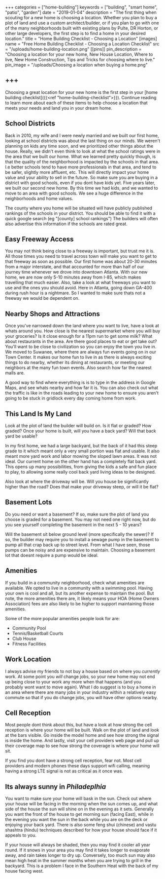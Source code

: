 +++
categories = ["home-building"]
keywords = ["building", "smart home", "patio", "garden"]
date = "2019-01-04"
description = "The first thing when scouting for a new home is choosing a location.  Whether you plan to buy a plot of land and use a custom architect/builder, or if you plan to go with one of the many neighborhoods built with existing plans by Pulte, DR Horton, or other large developers, the first step is to find a home in your desired location."
title = "Home Building Checklist - Choosing a Location"
[images]
name = "Free Home Building Checklist - Choosing a Location Checklist"
src = "/uploads/home-building-location.png"
[[pins]]
pin_description = "Choosing a location for your new home, New House Location, Where to live, New Home Construction, Tips and Tricks for choosing where to live."
pin_image = "/uploads/Choosing a location when buying a home.png"

+++
---


Choosing a great location for your new home is the first step in your [home building checklist]({{<ref "home-building-checklist">}}).  Continue reading to learn more about each of these items to help choose a location that meets your needs and land you in your dream home.


School Districts
----------------

Back in 2010, my wife and I were newly married and we built our first home, looking at school districts was about the last thing on our minds.  We weren't planning on kids any time soon, and we prioritized other things about the house.  Really, we didn't even think to look at what the school ratings were in the area that we built our home.  What we learned pretty quickly though, is that the quality of the neighborhood is impacted by the schools in that area.  I.e better schools tend to have more professionals in that area, and tend to be safer, slightly more affluent, etc.  This will directly impact your home value and your ability to sell in the future.  So make sure you are buying in a district with good schools, even if you dont have kids yet.  Five years later, we built our second new home.  By this time we had kids, and we wanted to move to an area with good schools.  We see a huge difference in the neighborhoods and home values.

The county where you home will be situated will have publicly published rankings of the schools in your district. You should be able to find it with a quick google search (eg "[county] school rankings")  The builders will often also advertise this information if the schools are rated great.

Easy Freeway Access
-------------------

You may not think being close to a freeway is important, but trust me it is.  All those times you need to travel across town will make you want to get to that freeway as soon as possible.  Our first home was about 20-30 minutes from a major interstate, and that accounted for more than half of our journey time whenever we drove into downtown Atlanta.  With our new home, we are now only 5-10 minutes away from I-85, which makes travelling that much easier.  Also, take a look at what freeways you want to use and the ones you should avoid.  Here in Atlanta, going down GA-400 during rush hour is a nightmare.  So I wanted to make sure thats not a freeway we would be dependent on.

Nearby Shops and Attractions
----------------------------

Once you've narrowed down the land where you want to live, have a look at whats around you.  How close is the nearest supermarket where you will buy your groceries?  Is it close enough for a 11pm run to get some milk?  What about restaurants in the area.  Are there good places to eat or get take out?  You'll want to be close to civilization so you can enjoy the town you live in.  We moved to Suwanee, where there are always fun events going on in our Town Center. It makes our home fun to live in as there is always exciting things to do nearby, whether its dining at restaurants, or meeting our neighbors at the many fun town events.  Also search how far the nearest malls are.  

A good way to find where everything is is to type in the address in Google Maps, and see whats nearby and how far it is.  You can also check out what the traffic is like in the roads leading to your new home to ensure you aren't going to be stuck in gridlock every day coming home from work.

This Land Is My Land
--------------------

Look at the plot of land the builder will build on.  Is it flat or graded?  How graded?  Once your home is built, will you have a back yard?  Will that back yard be usable?

In my first home, we had a large backyard, but the back of it had this steep grade to it which meant only a very small portion was flat and usable.  It also meant more yard work and labor mowing the sloped lawn areas.  It was not ideal.  Our current home on the other hand has a completely flat back yard.  This opens up many possibilities, from giving the kids a safe and fun place to play, to allowing some really cool back yard living ideas to be designed.

Also look at where the driveway will be.  Will you house be significantly higher than the road?  Does that make your driveway steep, or will it be flat?  

Basement Lots
-------------

Do you need or want a basement?  If so, make sure the plot of land you choose is graded for a basement.  You may not need one right now, but do you see yourself completing the basement in the next 5 - 10 years?

Will the basement sit below ground level (more specifically the sewer)?  If so, the builder may require you to install a sewage pump in the basement to pump all that crap back up to street level.  From what I have seen, those pumps can be noisy and are expensive to maintain.  Choosing a basement lot that doesnt require a pump would be ideal.

Amenities
---------

If you build in a community neighborhood, check what amenities are available.  We opted to live in a community with a swimming pool.  Having your own is cool and all, but its another expense to maintain the pool.  But note, the more amenities there are, it likely means your HOA (Home Owners Association) fees are also likely to be higher to support maintaining those amenities.

Some of the more popular amenities people look for are:

- Community Pool
- Tennis/Basketball Courts
- Club House
- Fitness Facilities

Work Location
-------------

I always advise my friends to not buy a house based on where you _currently_ work.  At some point you _will_ change jobs, so your new home may not end up being close to your work any more when that happens (and you probably wont want to move again).  What I do suggest is to buy a home in an area where there are many jobs in your industry within a relatively easy commute so that if you do change jobs, you will have other options nearby.

Cell Reception
--------------

Most people dont think about this, but have a look at how strong the cell reception is where your home will be built.  Walk on the plot of land and look at the bars visible.  Go inside the model home and see how strong the signal is inside the home.  And lastly, visit your cell providers web page and pull up their coverage map to see how strong the coverage is where your home will sit.  

If you find you dont have a strong cell reception, fear not.  Most cell providers and modern phones these days support wifi calling, meaning having a strong LTE signal is not as critical as it once was.

Its always sunny in _Philadeplhia_
----------------------------------

You want to make sure your home will bask in the sun.  Check out where your house will be facing in the morning when the sun comes up, and what side of the house the sun will shine on in the evening as it sets.  Generally you want the front of the house to get morning sun (facing East), while in the evening you want the sun in the back while you are on the deck or enjoying your back yard.  There is also some feng shui (chinese) and vastu shashtra (hindu) techniques described for how your house should face if it appeals to you.

If your house will always be shaded, then you may find it cooler all year round.  If it snows in your area you may find it takes longer to evaporate away, and rain takes longer to dry up.  Conversely, too much sun may also mean high heat in the summer months when you are trying to grill in the backyard.  This is a problem I face in the Southern Heat with the back of my house facing west.